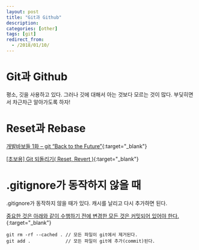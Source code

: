 ```yaml
---
layout: post
title: "Git과 Github"
description: 
categories: [other]
tags: [git]
redirect_from:
  - /2018/01/10/
---
```


# Git과 Github

평소, 깃을 사용하고 있다. 그러나 깃에 대해서 아는 것보다 모르는 것이 많다. 부딪히면서 차근차근 알아가도록 하자!

# Reset과 Rebase

[개발바보들 1화 – git “Back to the Future”](http://devpools.kr/2017/01/31/%EA%B0%9C%EB%B0%9C%EB%B0%94%EB%B3%B4%EB%93%A4-1%ED%99%94-git-back-to-the-future/){:target="_blank"}

[[초보용] Git 되돌리기( Reset, Revert )](http://devpools.kr/2017/02/05/%EC%B4%88%EB%B3%B4%EC%9A%A9-git-%EB%90%98%EB%8F%8C%EB%A6%AC%EA%B8%B0-reset-revert/){:target="_blank"}

# .gitignore가 동작하지 않을 때

.gitignore가 동작하지 않을 때가 있다. 캐시를 날리고 다시 추가하면 된다.

[중요한 것은 아래와 같이 수행하기 전에 변경한 모든 것은 커밋되어 있어야 한다.](https://stackoverflow.com/questions/25436312/gitignore-not-working){:target="_blank"}

```
git rm -rf --cached . // 모든 파일이 git에서 제거된다.
git add . 			  // 모든 파일이 git에 추가(commit)된다.
```